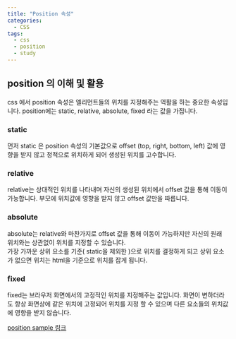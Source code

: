 ```yaml
---
title: "Position 속성"
categories:
  - CSS
tags:
  - css
  - position
  - study
---
```


## position 의 이해 및 활용
css 에서 position 속성은 엘리먼트들의 위치를 지정해주는 역활을 하는 중요한 속성입니다. position에는 static, relative, absolute, fixed  라는 값을 가집니다. 

### static
먼저 static 은 position 속성의 기본값으로 offset (top, right, bottom, left) 값에 영향을 받지 않고 정적으로 위치하게 되어 생성된 위치를 고수합니다.

### relative
relative는 상대적인 위치를 나타내며 자신의 생성된 위치에서 offset 값을 통해 이동이 가능합니다. 부모에 위치값에 영향을 받지 않고 offset 값만을 따릅니다. 

### absolute
absolute는 relative와 마찬가지로 offset 값을 통해 이동이 가능하지만 자신의 원래 위치와는 상관없이 위치를 지정할 수 있습니다.   
가장 가까운 상위 요소를 기준( static을 제외한 )으로 위치를 결정하게 되고 상위 요소가 없으면 위치는 html을 기준으로 위치를 잡게 됩니다.

### fixed
fixed는 브라우저 화면에서의 고정적인 위치를 지정해주는 값입니다. 화면이 변하더라도 항상 화면상에 같은 위치에 고정되어 위치를 지정 할 수 있으며 다른 요소들의 위치값에 영향을 받지 않습니다.

[position sample 링크](https://jsfiddle.net/a2L2cmhp/)